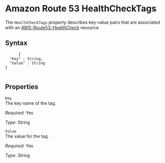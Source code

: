 Amazon Route 53 HealthCheckTags
===============================

The `HealthCheckTags` property describes key-value pairs that are associated with an [AWS::Route53::HealthCheck](aws-resource-route53-healthcheck.html "AWS::Route53::HealthCheck") resource.

Syntax
------

``` {.programlisting}
      {
  "Key" : String,
  "Value" : String
}
    
```

Properties
----------

 `Key`   
The key name of the tag.

*Required*: Yes

*Type*: String

 `Value`   
The value for the tag.

*Required*: Yes

*Type*: String


